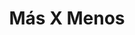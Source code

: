 ---
title: "Más X Menos"
url: /alajuela/mas-x-menos-avenida-20-tomas-guardia/
shop: supermercado
---